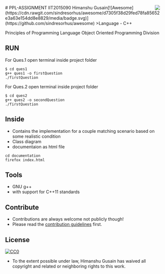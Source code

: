 <img src="icon.png" align="right" />
#  PPL-ASSIGNMENT IIT2015090 Himanshu Gusain[![Awesome](https://cdn.rawgit.com/sindresorhus/awesome/d7305f38d29fed78fa85652e3a63e154dd8e8829/media/badge.svg)](https://github.com/sindresorhus/awesome)
>Language - C++

Principles of Programming Language
Object Oriented Programming Division 


## RUN
For Ques.1 
open terminal inside project folder
```
$ cd ques1
g++ ques1 -o firstQuestion
./firstQuestion
```

For Ques.2
open terminal inside project folder
```
$ cd ques2
g++ ques2 -o secondQuestion
./firstQuestion
```
## Inside
- Contains the implementation for a couple matching scenario based on some realistic condition
- Class diagram 
- documentaion as html file
```
cd documentation
firefox index.html
```

## Tools
- GNU g++
- with support for C++11 standards 

## Contribute

- Contributions are always welcome not publicly though!
- Please read the [contribution guidelines](contributing.md) first.


## License

[![CC0](https://licensebuttons.net/p/zero/1.0/88x31.png)](https://creativecommons.org/publicdomain/zero/1.0/)

- To the extent possible under law, Himanshu Gusain has waived all copyright and related or neighboring rights to this work.

